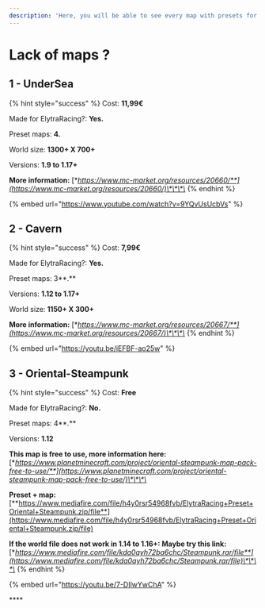 ```yaml
---
description: 'Here, you will be able to see every map with presets for ElytraRacing'
---
```


# Lack of maps ?

## 1 - UnderSea

{% hint style="success" %}
Cost: **11,99€**

Made for ElytraRacing?: **Yes.**

Preset maps: **4.**

World size: **1300+ X 700+**

Versions: **1.9 to 1.17+**

**More information:** [**https://www.mc-market.org/resources/20660/**](https://www.mc-market.org/resources/20660/)\*\*\*\*
{% endhint %}

{% embed url="https://www.youtube.com/watch?v=9YQvUsUcbVs" %}

## 2 - Cavern

{% hint style="success" %}
Cost: **7,99€**

Made for ElytraRacing?: **Yes.**

Preset maps: 3**.**

Versions: **1.12 to 1.17+**

World size: **1150+ X 300+**

**More information:** [**https://www.mc-market.org/resources/20667/**](https://www.mc-market.org/resources/20667/)\*\*\*\*
{% endhint %}

{% embed url="https://youtu.be/iEFBF-ao25w" %}



## **3 - Oriental-Steampunk**

{% hint style="success" %}
Cost: **Free**

Made for ElytraRacing?: **No.**

Preset maps: 4**.**

Versions: **1.12**

**This map is free to use, more information here:** [**https://www.planetminecraft.com/project/oriental-steampunk-map-pack-free-to-use/**](https://www.planetminecraft.com/project/oriental-steampunk-map-pack-free-to-use/)\*\*\*\*

**Preset + map:** [**https://www.mediafire.com/file/h4y0rsr54968fvb/ElytraRacing+Preset+Oriental+Steampunk.zip/file**](https://www.mediafire.com/file/h4y0rsr54968fvb/ElytraRacing+Preset+Oriental+Steampunk.zip/file)  
  
**If the world file does not work in 1.14 to 1.16+: Maybe try this link:** [**https://www.mediafire.com/file/kda0qyh72ba6chc/Steampunk.rar/file**](https://www.mediafire.com/file/kda0qyh72ba6chc/Steampunk.rar/file)\*\*\*\*
{% endhint %}

{% embed url="https://youtu.be/7-DIlwYwChA" %}

\*\*\*\*

